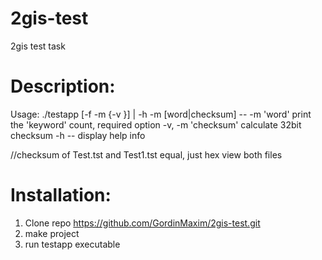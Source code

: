 # 2gis-test
2gis test task

Description:
===========

Usage: ./testapp [-f <filename> -m <mode> {-v <keyword>}] | -h
-m [word|checksum] -- -m 'word' print the 'keyword' count, required option -v, -m 'checksum' calculate 32bit checksum
-h -- display help info

//checksum of Test.tst and Test1.tst equal, just hex view both files

Installation:
============

1. Clone repo https://github.com/GordinMaxim/2gis-test.git
2. make project
3. run testapp executable
